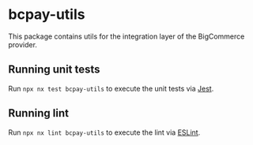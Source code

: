 # bcpay-utils

This package contains utils for the integration layer of the BigCommerce provider.

## Running unit tests

Run `npx nx test bcpay-utils` to execute the unit tests via [Jest](https://jestjs.io).

## Running lint

Run `npx nx lint bcpay-utils` to execute the lint via [ESLint](https://eslint.org/).
